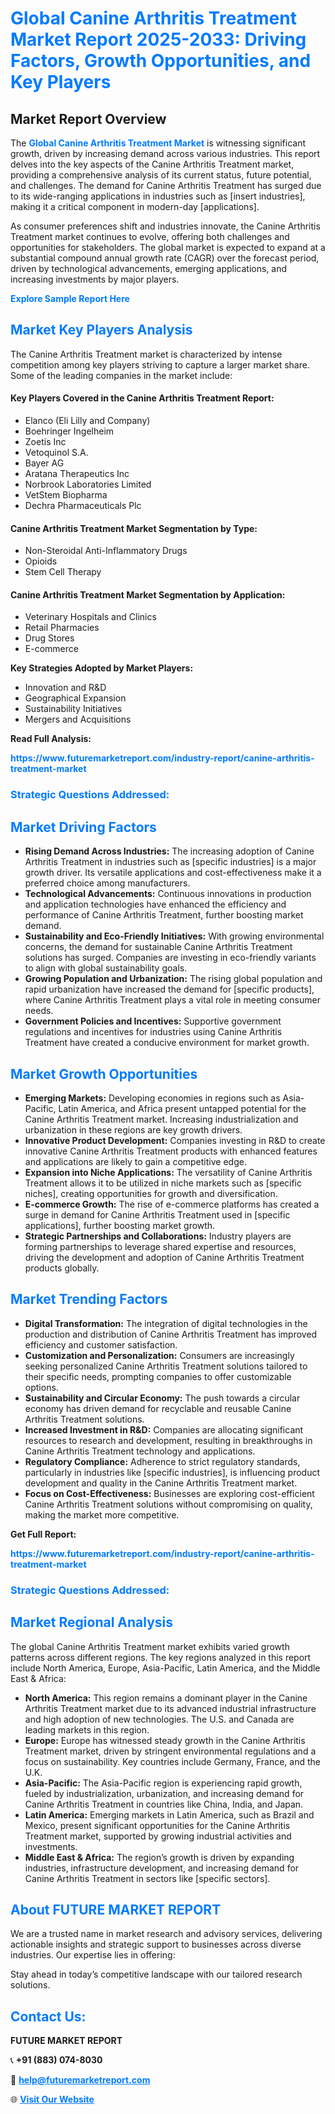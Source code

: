 <h1 style="color: #007BFF;">Global Canine Arthritis Treatment Market Report 2025-2033: Driving Factors, Growth Opportunities, and Key Players</h1>

<section id="overview">
<h2>Market Report Overview</h2>
<p>The <a href="https://www.futuremarketreport.com/industry-report/canine-arthritis-treatment-market" style="color: #007BFF; text-decoration: none;"><strong>Global Canine Arthritis Treatment Market</strong></a> is witnessing significant growth, driven by increasing demand across various industries. This report delves into the key aspects of the Canine Arthritis Treatment market, providing a comprehensive analysis of its current status, future potential, and challenges. The demand for Canine Arthritis Treatment has surged due to its wide-ranging applications in industries such as [insert industries], making it a critical component in modern-day [applications].</p>
<p>As consumer preferences shift and industries innovate, the Canine Arthritis Treatment market continues to evolve, offering both challenges and opportunities for stakeholders. The global market is expected to expand at a substantial compound annual growth rate (CAGR) over the forecast period, driven by technological advancements, emerging applications, and increasing investments by major players.</p>
</section>

<section id="overview">
<p><a href="https://www.futuremarketreport.com/request-sample/reportId=33180" style="color: #007BFF; text-decoration: none;"><strong>Explore Sample Report Here</strong></a></p>
</section>

<section id="key-players">
<h2 style="color: #007BFF;">Market Key Players Analysis</h2>
<p>The Canine Arthritis Treatment market is characterized by intense competition among key players striving to capture a larger market share. Some of the leading companies in the market include:</p>
<h4>Key Players Covered in the Canine Arthritis Treatment Report:</h4>
<ul><li>Elanco (Eli Lilly and Company)</li><li>Boehringer Ingelheim</li><li>Zoetis Inc</li><li>Vetoquinol S.A.</li><li>Bayer AG</li><li>Aratana Therapeutics Inc</li><li>Norbrook Laboratories Limited</li><li>VetStem Biopharma</li><li>Dechra Pharmaceuticals Plc</li></ul>
<h4>Canine Arthritis Treatment Market Segmentation by Type:</h4>
<ul><li>Non-Steroidal Anti-Inflammatory Drugs</li><li>Opioids</li><li>Stem Cell Therapy</li></ul>

<h4>Canine Arthritis Treatment Market Segmentation by Application:</h4>
<ul><li>Veterinary Hospitals and Clinics</li><li>Retail Pharmacies</li><li>Drug Stores</li><li>E-commerce</li></ul>
<p><strong>Key Strategies Adopted by Market Players:</strong></p>
<ul>
<li>Innovation and R&D</li>
<li>Geographical Expansion</li>
<li>Sustainability Initiatives</li>
<li>Mergers and Acquisitions</li>
</ul>
</section>

<section>
<p><strong>Read Full Analysis: </strong></p><a href="https://www.futuremarketreport.com/industry-report/canine-arthritis-treatment-market" style="color: #007BFF; text-decoration: none;"><strong>https://www.futuremarketreport.com/industry-report/canine-arthritis-treatment-market</strong></a>
<h3 style="color: #007BFF;">Strategic Questions Addressed:</h3>
</section>

<section id="driving-factors">
<h2 style="color: #007BFF;">Market Driving Factors</h2>
<ul>
<li><strong>Rising Demand Across Industries:</strong> The increasing adoption of Canine Arthritis Treatment in industries such as [specific industries] is a major growth driver. Its versatile applications and cost-effectiveness make it a preferred choice among manufacturers.</li>
<li><strong>Technological Advancements:</strong> Continuous innovations in production and application technologies have enhanced the efficiency and performance of Canine Arthritis Treatment, further boosting market demand.</li>
<li><strong>Sustainability and Eco-Friendly Initiatives:</strong> With growing environmental concerns, the demand for sustainable Canine Arthritis Treatment solutions has surged. Companies are investing in eco-friendly variants to align with global sustainability goals.</li>
<li><strong>Growing Population and Urbanization:</strong> The rising global population and rapid urbanization have increased the demand for [specific products], where Canine Arthritis Treatment plays a vital role in meeting consumer needs.</li>
<li><strong>Government Policies and Incentives:</strong> Supportive government regulations and incentives for industries using Canine Arthritis Treatment have created a conducive environment for market growth.</li>
</ul>
</section>

<section id="growth-opportunities">
<h2 style="color: #007BFF;">Market Growth Opportunities</h2>
<ul>
<li><strong>Emerging Markets:</strong> Developing economies in regions such as Asia-Pacific, Latin America, and Africa present untapped potential for the Canine Arthritis Treatment market. Increasing industrialization and urbanization in these regions are key growth drivers.</li>
<li><strong>Innovative Product Development:</strong> Companies investing in R&D to create innovative Canine Arthritis Treatment products with enhanced features and applications are likely to gain a competitive edge.</li>
<li><strong>Expansion into Niche Applications:</strong> The versatility of Canine Arthritis Treatment allows it to be utilized in niche markets such as [specific niches], creating opportunities for growth and diversification.</li>
<li><strong>E-commerce Growth:</strong> The rise of e-commerce platforms has created a surge in demand for Canine Arthritis Treatment used in [specific applications], further boosting market growth.</li>
<li><strong>Strategic Partnerships and Collaborations:</strong> Industry players are forming partnerships to leverage shared expertise and resources, driving the development and adoption of Canine Arthritis Treatment products globally.</li>
</ul>
</section>

<section id="trending-factors">
<h2 style="color: #007BFF;">Market Trending Factors</h2>
<ul>
<li><strong>Digital Transformation:</strong> The integration of digital technologies in the production and distribution of Canine Arthritis Treatment has improved efficiency and customer satisfaction.</li>
<li><strong>Customization and Personalization:</strong> Consumers are increasingly seeking personalized Canine Arthritis Treatment solutions tailored to their specific needs, prompting companies to offer customizable options.</li>
<li><strong>Sustainability and Circular Economy:</strong> The push towards a circular economy has driven demand for recyclable and reusable Canine Arthritis Treatment solutions.</li>
<li><strong>Increased Investment in R&D:</strong> Companies are allocating significant resources to research and development, resulting in breakthroughs in Canine Arthritis Treatment technology and applications.</li>
<li><strong>Regulatory Compliance:</strong> Adherence to strict regulatory standards, particularly in industries like [specific industries], is influencing product development and quality in the Canine Arthritis Treatment market.</li>
<li><strong>Focus on Cost-Effectiveness:</strong> Businesses are exploring cost-efficient Canine Arthritis Treatment solutions without compromising on quality, making the market more competitive.</li>
</ul>
</section>

<section>
<p><strong>Get Full Report: </strong></p><a href="https://www.futuremarketreport.com/industry-report/canine-arthritis-treatment-market" style="color: #007BFF; text-decoration: none;"><strong>https://www.futuremarketreport.com/industry-report/canine-arthritis-treatment-market</strong></a>
<h3 style="color: #007BFF;">Strategic Questions Addressed:</h3>
</section>


<section id="regional-analysis">
<h2 style="color: #007BFF;">Market Regional Analysis</h2>
<p>The global Canine Arthritis Treatment market exhibits varied growth patterns across different regions. The key regions analyzed in this report include North America, Europe, Asia-Pacific, Latin America, and the Middle East & Africa:</p>
<ul>
<li><strong>North America:</strong> This region remains a dominant player in the Canine Arthritis Treatment market due to its advanced industrial infrastructure and high adoption of new technologies. The U.S. and Canada are leading markets in this region.</li>
<li><strong>Europe:</strong> Europe has witnessed steady growth in the Canine Arthritis Treatment market, driven by stringent environmental regulations and a focus on sustainability. Key countries include Germany, France, and the U.K.</li>
<li><strong>Asia-Pacific:</strong> The Asia-Pacific region is experiencing rapid growth, fueled by industrialization, urbanization, and increasing demand for Canine Arthritis Treatment in countries like China, India, and Japan.</li>
<li><strong>Latin America:</strong> Emerging markets in Latin America, such as Brazil and Mexico, present significant opportunities for the Canine Arthritis Treatment market, supported by growing industrial activities and investments.</li>
<li><strong>Middle East & Africa:</strong> The region’s growth is driven by expanding industries, infrastructure development, and increasing demand for Canine Arthritis Treatment in sectors like [specific sectors].</li>
</ul>
</section>

<footer>
<h2 style="color: #007BFF;">About FUTURE MARKET REPORT</h2>
<p>We are a trusted name in market research and advisory services, delivering actionable insights and strategic support to businesses across diverse industries. Our expertise lies in offering:</p>

<p>Stay ahead in today’s competitive landscape with our tailored research solutions.</p>

<h2 style="color: #007BFF;">Contact Us:</h2>
<p><strong>FUTURE MARKET REPORT</strong></p>
<p>📞 <strong>+91 (883) 074-8030</strong></p>
<p>📧 <strong><a href="mailto:help@futuremarketreport.com" style="color: #007BFF;">help@futuremarketreport.com</a></strong></p>
<p>🌐 <strong><a href="https://www.futuremarketreport.com/" style="color: #007BFF;">Visit Our Website</a></strong></p>
</footer>